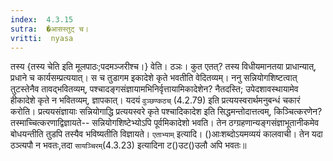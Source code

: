 ```yaml
---
index:  4.3.15
sutra:  �आसस्तुट् च।
vritti:  nyasa
---
```


तस्य {तस्य चेति इति मूलपाठः;पदमञ्जरीश्च।} वेति। ठञः। कुत एतत्? तस्य विधीयमानतया प्राधान्यात्, प्रधाने च कार्यसम्प्रत्ययात्। स च तुडागम इकादेशे कृते भवतीति वेदितव्यम्। ननु सन्नियोगशिष्टत्वात् तुटस्तेनैव तावद्भवितव्यम्, पश्चादङ्गसंज्ञायामभिनिर्वृत्तायामिकादेशेन? नैतदस्ति; उपेदशावस्थायामेव हीकादेशे कृते न भवितव्यम्, ज्ञापकात्। यदयं `वुञ्छण्कठच्` (4.2.79) इति प्रत्ययस्वरार्थमनुबन्धं चकारं करोति। प्रत्ययसंज्ञायाः सन्नियोगाद्धि प्रत्ययस्वरे कृते पश्चादिकादेश इति सिद्धमन्तोदात्तत्वम्, किञ्चित्करणेन? तस्माच्चित्करणाद्विज्ञायते-- सन्नियोगशिष्टेभ्योऽपि पूर्वमिकादेशो भवति। तेन ठग्ग्रहणान्यङ्गसंज्ञाभूतानीकमेव बोधयन्तीति तुडपि तस्यैव भविष्यतीति विज्ञायते। `एताभ्याम्` इत्यादि। ()आःशब्दोऽयमव्ययं कालवाची। तेन यदा ठञ्त्यपौ न भवतः,तदा `सायञ्चिरम्`(4.3.23) इत्यादिना ट()उट()उलौ अपि भवतः॥
